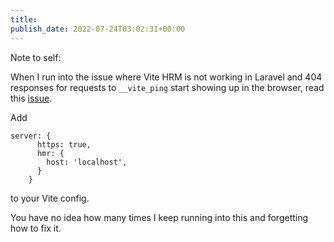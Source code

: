 ```yaml
---
title: 
publish_date: 2022-07-24T03:02:31+00:00
---
```


Note to self:

When I run into the issue where Vite HRM is not working in Laravel and 404 responses for requests to `__vite_ping` start showing up in the browser, read this [issue](https://github.com/laravel/vite-plugin/issues/27).

Add
```
server: {
      https: true,
      hmr: {
        host: 'localhost',
      }
    }
```
to your Vite config.

You have no idea how many times I keep running into this and forgetting how to fix it.
